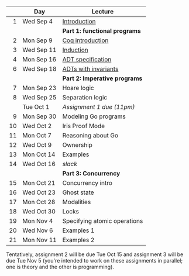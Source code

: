 <!-- markdownlint-disable MD041 -->

|  | Day | Lecture |
| --: | --- | --- |
| 1 | Wed Sep 4 | [Introduction](./notes/lec1.md) |
|  |  | **Part 1: functional programs** |
| 2 | Mon Sep 9 | [Coq introduction](./notes/coq-intro.md) |
| 3 | Wed Sep 11 | [Induction](./notes/induction.md) |
| 4 | Mon Sep 16 | [ADT specification](./notes/adt_specs.md) |
| 6 | Wed Sep 18 | [ADTs with invariants](./notes/adt_invariants.md) |
|  |  | **Part 2: Imperative programs** |
| 7 | Mon Sep 23 | Hoare logic |
| 8 | Wed Sep 25 | Separation logic |
|  | Tue Oct 1 | _Assignment 1 due (11pm)_ |
| 9 | Mon Sep 30 | Modeling Go programs |
| 10 | Wed Oct 2 | Iris Proof Mode |
| 11 | Mon Oct 7 | Reasoning about Go |
| 12 | Wed Oct 9 | Ownership |
| 13 | Mon Oct 14 | Examples |
| 14 | Wed Oct 16 | _slack_ |
|  |  | **Part 3: Concurrency** |
| 15 | Mon Oct 21 | Concurrency intro |
| 16 | Wed Oct 23 | Ghost state |
| 17 | Mon Oct 28 | Modalities |
| 18 | Wed Oct 30 | Locks |
| 19 | Mon Nov 4 | Specifying atomic operations |
| 20 | Wed Nov 6 | Examples 1 |
| 21 | Mon Nov 11 | Examples 2 |

Tentatively, assignment 2 will be due Tue Oct 15 and assignment 3 will be due Tue Nov 5 (you're intended to work on these assignments in parallel; one is theory and the other is programming).

